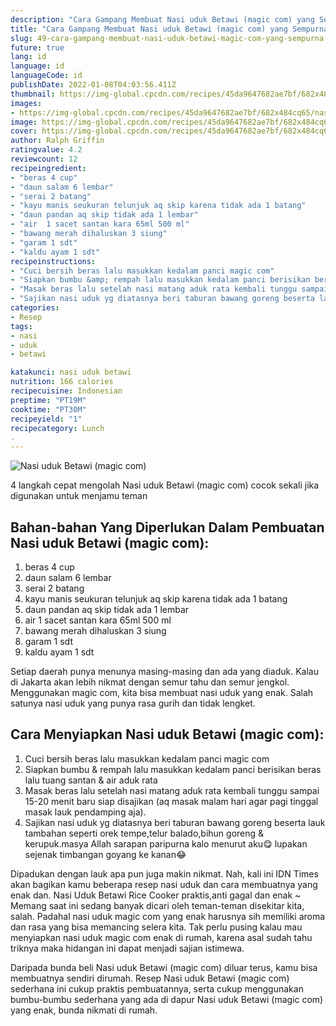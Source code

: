 ```yaml
---
description: "Cara Gampang Membuat Nasi uduk Betawi (magic com) yang Sempurna"
title: "Cara Gampang Membuat Nasi uduk Betawi (magic com) yang Sempurna"
slug: 49-cara-gampang-membuat-nasi-uduk-betawi-magic-com-yang-sempurna
future: true
lang: id
language: id
languageCode: id
publishDate: 2022-01-08T04:03:56.411Z 
thumbnail: https://img-global.cpcdn.com/recipes/45da9647682ae7bf/682x484cq65/nasi-uduk-betawi-magic-com-foto-resep-utama.png
images:
- https://img-global.cpcdn.com/recipes/45da9647682ae7bf/682x484cq65/nasi-uduk-betawi-magic-com-foto-resep-utama.png
image: https://img-global.cpcdn.com/recipes/45da9647682ae7bf/682x484cq65/nasi-uduk-betawi-magic-com-foto-resep-utama.png
cover: https://img-global.cpcdn.com/recipes/45da9647682ae7bf/682x484cq65/nasi-uduk-betawi-magic-com-foto-resep-utama.png
author: Ralph Griffin
ratingvalue: 4.2
reviewcount: 12
recipeingredient:
- "beras 4 cup"
- "daun salam 6 lembar"
- "serai 2 batang"
- "kayu manis seukuran telunjuk aq skip karena tidak ada 1 batang"
- "daun pandan aq skip tidak ada 1 lembar"
- "air  1 sacet santan kara 65ml 500 ml"
- "bawang merah dihaluskan 3 siung"
- "garam 1 sdt"
- "kaldu ayam 1 sdt"
recipeinstructions:
- "Cuci bersih beras lalu masukkan kedalam panci magic com"
- "Siapkan bumbu &amp; rempah lalu masukkan kedalam panci berisikan beras lalu tuang santan &amp; air aduk rata"
- "Masak beras lalu setelah nasi matang aduk rata kembali tunggu sampai 15-20 menit baru siap disajikan (aq masak malam hari agar pagi tinggal masak lauk pendamping aja)."
- "Sajikan nasi uduk yg diatasnya beri taburan bawang goreng beserta lauk tambahan seperti orek tempe,telur balado,bihun goreng &amp; kerupuk.masya Allah sarapan paripurna kalo menurut aku😋 lupakan sejenak timbangan goyang ke kanan😂"
categories:
- Resep
tags:
- nasi
- uduk
- betawi

katakunci: nasi uduk betawi 
nutrition: 166 calories
recipecuisine: Indonesian
preptime: "PT19M"
cooktime: "PT30M"
recipeyield: "1"
recipecategory: Lunch
. 
---
```



![Nasi uduk Betawi (magic com)](https://img-global.cpcdn.com/recipes/45da9647682ae7bf/682x484cq65/nasi-uduk-betawi-magic-com-foto-resep-utama.png)

4 langkah cepat mengolah  Nasi uduk Betawi (magic com) cocok sekali jika digunakan untuk menjamu teman

<!--inarticleads1-->

## Bahan-bahan Yang Diperlukan Dalam Pembuatan Nasi uduk Betawi (magic com):

1. beras 4 cup
1. daun salam 6 lembar
1. serai 2 batang
1. kayu manis seukuran telunjuk aq skip karena tidak ada 1 batang
1. daun pandan aq skip tidak ada 1 lembar
1. air  1 sacet santan kara 65ml 500 ml
1. bawang merah dihaluskan 3 siung
1. garam 1 sdt
1. kaldu ayam 1 sdt

Setiap daerah punya menunya masing-masing dan ada yang diaduk. Kalau di Jakarta akan lebih nikmat dengan semur tahu dan semur jengkol. Menggunakan magic com, kita bisa membuat nasi uduk yang enak. Salah satunya nasi uduk yang punya rasa gurih dan tidak lengket. 

<!--inarticleads2-->

## Cara Menyiapkan Nasi uduk Betawi (magic com):

1. Cuci bersih beras lalu masukkan kedalam panci magic com
1. Siapkan bumbu &amp; rempah lalu masukkan kedalam panci berisikan beras lalu tuang santan &amp; air aduk rata
1. Masak beras lalu setelah nasi matang aduk rata kembali tunggu sampai 15-20 menit baru siap disajikan (aq masak malam hari agar pagi tinggal masak lauk pendamping aja).
1. Sajikan nasi uduk yg diatasnya beri taburan bawang goreng beserta lauk tambahan seperti orek tempe,telur balado,bihun goreng &amp; kerupuk.masya Allah sarapan paripurna kalo menurut aku😋 lupakan sejenak timbangan goyang ke kanan😂


Dipadukan dengan lauk apa pun juga makin nikmat. Nah, kali ini IDN Times akan bagikan kamu beberapa resep nasi uduk dan cara membuatnya yang enak dan. Nasi Uduk Betawi Rice Cooker praktis,anti gagal dan enak ~ Memang saat ini sedang banyak dicari oleh teman-teman disekitar kita, salah. Padahal nasi uduk magic com yang enak harusnya sih memiliki aroma dan rasa yang bisa memancing selera kita. Tak perlu pusing kalau mau menyiapkan nasi uduk magic com enak di rumah, karena asal sudah tahu triknya maka hidangan ini dapat menjadi sajian istimewa. 

Daripada bunda beli  Nasi uduk Betawi (magic com)  diluar terus, kamu  bisa membuatnya sendiri dirumah. Resep  Nasi uduk Betawi (magic com)  sederhana ini cukup praktis pembuatannya, serta cukup menggunakan bumbu-bumbu sederhana yang ada di dapur  Nasi uduk Betawi (magic com)  yang enak, bunda nikmati di rumah.
